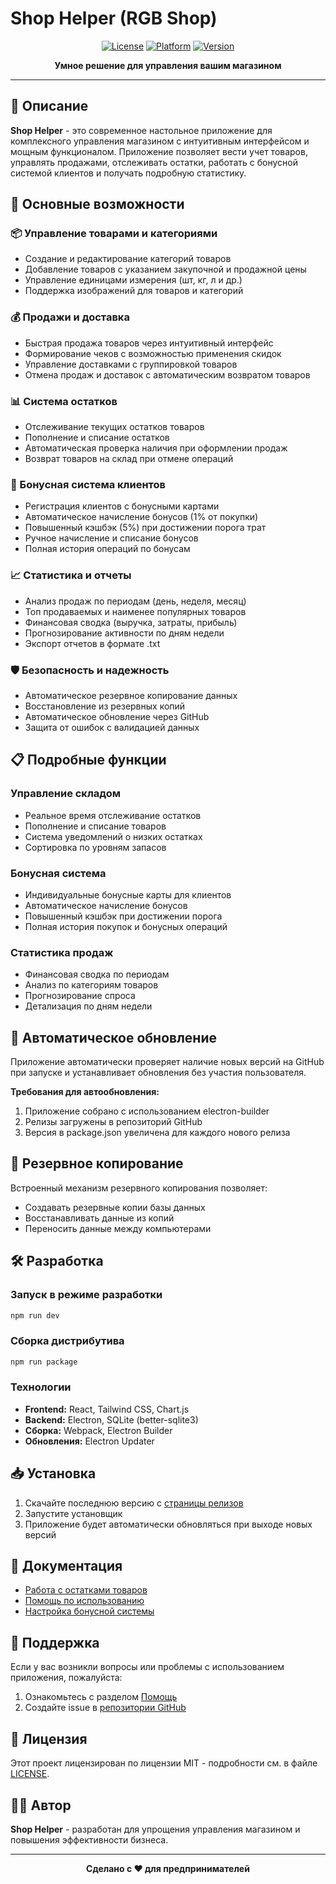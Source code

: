 # Shop Helper (RGB Shop)

<div align="center">
  
[![License](https://img.shields.io/badge/license-MIT-blue.svg)](LICENSE)
[![Platform](https://img.shields.io/badge/platform-Windows-blue)](https://github.com/mAestRo/RGBShop)
[![Version](https://img.shields.io/github/package-json/v/mAe5tR00/RGBShop)](https://github.com/mAe5tR00/RGBShop/releases)

**Умное решение для управления вашим магазином**

</div>

---

## 🌟 Описание

**Shop Helper** - это современное настольное приложение для комплексного управления магазином с интуитивным интерфейсом и мощным функционалом. Приложение позволяет вести учет товаров, управлять продажами, отслеживать остатки, работать с бонусной системой клиентов и получать подробную статистику.

## 🚀 Основные возможности

### 📦 Управление товарами и категориями
- Создание и редактирование категорий товаров
- Добавление товаров с указанием закупочной и продажной цены
- Управление единицами измерения (шт, кг, л и др.)
- Поддержка изображений для товаров и категорий

### 💰 Продажи и доставка
- Быстрая продажа товаров через интуитивный интерфейс
- Формирование чеков с возможностью применения скидок
- Управление доставками с группировкой товаров
- Отмена продаж и доставок с автоматическим возвратом товаров

### 📊 Система остатков
- Отслеживание текущих остатков товаров
- Пополнение и списание остатков
- Автоматическая проверка наличия при оформлении продаж
- Возврат товаров на склад при отмене операций

### 🎁 Бонусная система клиентов
- Регистрация клиентов с бонусными картами
- Автоматическое начисление бонусов (1% от покупки)
- Повышенный кэшбэк (5%) при достижении порога трат
- Ручное начисление и списание бонусов
- Полная история операций по бонусам

### 📈 Статистика и отчеты
- Анализ продаж по периодам (день, неделя, месяц)
- Топ продаваемых и наименее популярных товаров
- Финансовая сводка (выручка, затраты, прибыль)
- Прогнозирование активности по дням недели
- Экспорт отчетов в формате .txt

### 🛡️ Безопасность и надежность
- Автоматическое резервное копирование данных
- Восстановление из резервных копий
- Автоматическое обновление через GitHub
- Защита от ошибок с валидацией данных

## 📋 Подробные функции

### Управление складом
- Реальное время отслеживание остатков
- Пополнение и списание товаров
- Система уведомлений о низких остатках
- Сортировка по уровням запасов

### Бонусная система
- Индивидуальные бонусные карты для клиентов
- Автоматическое начисление бонусов
- Повышенный кэшбэк при достижении порога
- Полная история покупок и бонусных операций

### Статистика продаж
- Финансовая сводка по периодам
- Анализ по категориям товаров
- Прогнозирование спроса
- Детализация по дням недели

## 🔄 Автоматическое обновление

Приложение автоматически проверяет наличие новых версий на GitHub при запуске и устанавливает обновления без участия пользователя.

**Требования для автообновления:**
1. Приложение собрано с использованием electron-builder
2. Релизы загружены в репозиторий GitHub
3. Версия в package.json увеличена для каждого нового релиза

## 💾 Резервное копирование

Встроенный механизм резервного копирования позволяет:
- Создавать резервные копии базы данных
- Восстанавливать данные из копий
- Переносить данные между компьютерами

## 🛠️ Разработка

### Запуск в режиме разработки
```bash
npm run dev
```

### Сборка дистрибутива
```bash
npm run package
```

### Технологии
- **Frontend:** React, Tailwind CSS, Chart.js
- **Backend:** Electron, SQLite (better-sqlite3)
- **Сборка:** Webpack, Electron Builder
- **Обновления:** Electron Updater

## 📥 Установка

1. Скачайте последнюю версию с [страницы релизов](https://github.com/mAe5tR00/RGBShop/releases)
2. Запустите установщик
3. Приложение будет автоматически обновляться при выходе новых версий

## 📖 Документация

- [Работа с остатками товаров](docs/stock-management.md)
- [Помощь по использованию](docs/help.md)
- [Настройка бонусной системы](docs/bonuses.md)

## 🤝 Поддержка

Если у вас возникли вопросы или проблемы с использованием приложения, пожалуйста:
1. Ознакомьтесь с разделом [Помощь](docs/help.md)
2. Создайте issue в [репозитории GitHub](https://github.com/mAe5tR00/RGBShop/issues)

## 📄 Лицензия

Этот проект лицензирован по лицензии MIT - подробности см. в файле [LICENSE](LICENSE).

## 👨‍💻 Автор

**Shop Helper** - разработан для упрощения управления магазином и повышения эффективности бизнеса.

---

<div align="center">
  
**Сделано с ❤️ для предпринимателей**

</div>
